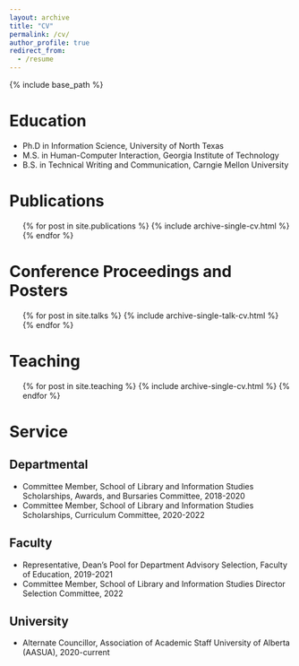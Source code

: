 ```yaml
---
layout: archive
title: "CV"
permalink: /cv/
author_profile: true
redirect_from:
  - /resume
---
```


{% include base_path %}

Education
======

* Ph.D in Information Science, University of North Texas
* M.S. in Human-Computer Interaction, Georgia Institute of Technology
* B.S. in Technical Writing and Communication, Carngie Mellon University


Publications
======
  <ul>{% for post in site.publications %}
    {% include archive-single-cv.html %}
  {% endfor %}</ul>
  
Conference Proceedings and Posters
======
  <ul>{% for post in site.talks %}
    {% include archive-single-talk-cv.html %}
  {% endfor %}</ul>
  
Teaching
======
  <ul>{% for post in site.teaching %}
    {% include archive-single-cv.html %}
  {% endfor %}</ul>
  
Service 
======

Departmental
------------
* Committee Member, School of Library and Information Studies Scholarships, Awards, and Bursaries Committee, 2018-2020
* Committee Member, School of Library and Information Studies Scholarships, Curriculum Committee, 2020-2022

Faculty
------------
* Representative, Dean’s Pool for Department Advisory Selection, Faculty of Education, 2019-2021
* Committee Member, School of Library and Information Studies Director Selection Committee, 2022

University
------------
* Alternate Councillor, Association of Academic Staff University of Alberta (AASUA), 2020-current
